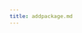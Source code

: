 ```yaml
---
title: addpackage.md
---
```

﻿<html>
  <head>
    <META http-equiv="Content-Type" content="text/html; charset=utf-8">
    <style>
					body
					{
					font-family:verdana,arial,helvetica;
					font-size:x-small;
					margin:20;
					}
					h1
					{
					font-family:verdana,arial,helvetica;
					font-size:medium;
					font-weight:bold;
					}
					th
					{
					font-family:verdana,arial,helvetica;
					font-size:x-small;
					font-weight:bold;
					text-align:left;
					background-color:#CCCCCC;
					}
					td
					{
					font-family:verdana,arial,helvetica;
					font-size:x-small;
					text-align:left;
					}
					.clsRef
					{
					font-family:verdana,arial,helvetica;
					font-size:small;
					color:#003399;
					font-weight:bold;
					text-align:left;
					}
					.clsSyntax
					{
					font-family:courier;
					font-size:x-small;
					text-align:left;
					background-color:#ffffff;
					}
					.clsSyntaxHeadings
					{
					font-family:verdana,arial,helvetica;
					font-size:x-small;
					font-weight:bold;
					text-align:left;
					color:#000066;
					background-color:#efeff7;
					border-bottom: #c8cdde 1px solid;
					}
					.clsSyntaxCells
					{
					font-family:verdana,arial,helvetica;
					font-size:x-small;
					text-align:left;
					background-color:#f7f7ff;
					border-bottom: #d5d5d3 1px solid;
					}
				</style>
    <title>AddPackage</title><script type="text/javascript" language="Javascript">
					
					function ToggleSpan(SpanId, ImgID)
					{
						var path = '../Resources/'
					//Toggle the span view on or off
					var Rollup = document.all.item(SpanId);
					var RollupImg = document.all.item(ImgID);
					var ToggleExpand = path + 'ToggleExpand.gif';
					var ToggleCollapse = path + 'ToggleCollapse.gif';
					Rollup.style.display = (Rollup.style.display=='none' ? 'block' : 'none');
					RollupImg.src = (Rollup.style.display=='none' ? ToggleExpand : ToggleCollapse);
					}

					function CopyTemplate(sControl)
					{
					//Copy the template values held in the appropriate textarea to clipboard
					if (window.clipboardData)
					{
					window.clipboardData.setData("Text", document.all.item(sControl).value);
					}
					return false;
					}
					
				</script></head>
  <body topmargin="0" leftmargin="0" marginheight="0" marginwidth="0" bgcolor="#ffffff" text="#000000">
    <table width="100%">
      <tr>
        <td valign="middle" width="95%">
          <h1>AddPackage Method of the AirBEAMSmart ActiveX Object</h1>
        </td>
        <td width="5%"><img valign="middle" id="imgSymbolLogo" alt="Symbol Inc" src="../Resources/Logo.gif"></td>
      </tr>
    </table>
    <hr size="1">
    <p>
					The 
					<b>AddPackage</b> Method of the AirBEAMSmart ActiveX Object instructs the AirBEAM Smart client to add the named package to the package list (can be added up to four times).</p>
    <p class="clsRef"><nobr><span class="ToggleView" onclick="ToggleSpan('SyntaxSpan', 'imgSyntaxToggle')"><img align="absmiddle" id="imgSyntaxToggle" alt="Syntax Toggle" onmouseover="this.style.cursor='hand'" src="../Resources/ToggleCollapse.gif&#xA;						">
					Syntax
				</span></nobr></p>
    <div id="SyntaxSpan" style="display:block">
      <blockquote>
        <table class="clsSyntax" cellspacing="1" cellpadding="3" width="95%">
          <tr>
            <th class="clsSyntaxHeadings">AddPackage (Method of the AirBEAMSmart ActiveX Object) Syntax
						</th>
          </tr>
          <tr>
            <td class="clsSyntaxCells">
              <p>var bRetVal = object.AddPackage([strPackageName]);</p>
            </td>
          </tr>
        </table>
      </blockquote><br></div>
    <p class="clsRef"><span class="ToggleView" onclick="ToggleSpan('ParametersWSpan', 'imgParametersWToggle')"><img align="absmiddle" id="imgParametersWToggle" alt="ParametersW Toggle" onmouseover="this.style.cursor='hand'" src="../Resources/ToggleCollapse.gif&#xA;					"></span>
			Parameters
		</p>
    <div id="ParametersWSpan" style="display:block">
      <blockquote>
				Items listed in this section indicate parameters, or attributes which can be set.
				<BR><BR><table class="clsSyntax" cellspacing="1" cellpadding="3" width="95%">
          <col width="20%">
          <col width="20%">
          <col width="38%">
          <col width="22%">
          <tr>
            <th class="clsSyntaxHeadings">Name</th>
            <th class="clsSyntaxHeadings">Possible Values</th>
            <th class="clsSyntaxHeadings">Description</th>
            <th class="clsSyntaxHeadings">
              <table cellspacing="0" cellpadding="0">
                <tr>
                  <td width="85%" class="clsSyntaxHeadings" style="border-bottom-style: none;">Default Value</td>
                </tr>
              </table>
            </th>
          </tr>
          <tr>
            <td valign="top" class="clsSyntaxCells"><b>strPackageName</b></td>
            <td valign="top" class="clsSyntaxCells">String</td>
            <td valign="top" class="clsSyntaxCells">The name of the AirBEAM Package to add.</td>
            <td valign="top" class="clsSyntaxCells">N/A</td>
          </tr>
        </table>
      </blockquote><br></div>
    <p class="clsRef"><span class="ToggleView" onclick="ToggleSpan('axReturnsSpan', 'aximgReturnsToggle')"><img align="absmiddle" id="aximgReturnsToggle" alt="axReturns Toggle" onmouseover="this.style.cursor='hand'" src="../Resources/ToggleCollapse.gif"></span>
			Return Values
		</p>
    <div id="axReturnsSpan" style="display:block">
      <blockquote>
        <table class="clsSyntax" cellspacing="1" cellpadding="3" width="95%">
          <col width="20%">
          <col width="80%">
          <tr>
            <th class="clsSyntaxHeadings">Name</th>
            <th class="clsSyntaxHeadings">Description</th>
          </tr>
          <tr>
            <td class="clsSyntaxCells" valign="top"><b>Success</b></td>
            <td class="clsSyntaxCells" style="text-align:left;">Returns true if the package was successfully added or false if it was not</td>
          </tr>
        </table>
      </blockquote><br></div>
    <p class="clsRef"><span class="ToggleView" onclick="ToggleSpan('ExamplesSpan', 'imgExamplesToggle')"><img align="absmiddle" id="imgExamplesToggle" alt="Examples Toggle" onmouseover="this.style.cursor='hand'" src="../Resources/ToggleCollapse.gif"></span>
			Examples
		</p>
    <div id="ExamplesSpan" style="display:block">
      <blockquote>
        <p>The following javascript is example code of how to set the AddPackage method:</p>
        <table class="clsSyntax" cellspacing="1" cellpadding="3" width="95%">
          <tr>
            <td>
              <pre class="clsSyntaxCells">
&lt;script&gt;
   var ab = new ActiveXObject("PocketBrowser.AirBEAMSmart");

   function doSync()
   {
      
      if(ab.AddPackage("myPackage"))
      {
         setTimeout('ab.Run();', 100);
      }
      else
	    {
         alert('Add Package Failed.  You can only have a maximum of 4 packages');
      }
   }
&lt;/script&gt;
</pre>
            </td>
          </tr>
        </table>
        <table cellspacing="1" cellpadding="3" width="95%">
          <col width="85%">
          <col width="15%">
          <tr align="right">
            <td></td>
            <td valign="bottom" style="border-bottom-style: none;font-weight:normal;font-size:xx-small;"><nobr><img id="imgCopyDefaults" alt="Copy example to clipboard" onmouseover="this.style.cursor='hand'" src="../Resources/CopyDefaults.gif" onclick="CopyTemplate('ID0ETB');">
									Copy example to clipboard
								</nobr></td>
          </tr>
        </table>
        <div id="Examples" style="display:none"><textarea id="ID0ETB">&lt;!-- 
The following javascript is example code of how to set the AddPackage method:
--&gt;

&lt;script&gt;
   var ab = new ActiveXObject("PocketBrowser.AirBEAMSmart");

   function doSync()
   {
      
      if(ab.AddPackage("myPackage"))
      {
         setTimeout('ab.Run();', 100);
      }
      else
	    {
         alert('Add Package Failed.  You can only have a maximum of 4 packages');
      }
   }
&lt;/script&gt;
</textarea></div>
      </blockquote>
    </div>
    <p class="clsRef"><span class="ToggleView" onclick="ToggleSpan('InfoSpan', 'imgInfoToggle')"><img align="absmiddle" id="imgInfoToggle" alt="Info Toggle" onmouseover="this.style.cursor='hand'" src="../Resources/ToggleCollapse.gif"></span>
			Additional Information
		</p>
    <div id="InfoSpan" style="display:block">
      <blockquote>
        <table>
          <tr>
            <th>Supported Platforms</th>
            <td>Windows CE, Windows Mobile</td>
          </tr>
          <tr>
            <th>Persistence</th>
            <td>Persists in the AirBEAMSmart Object.</td>
          </tr>
          <tr>
            <th>Minimum Requirements</th>
            <td>AirBEAM Client.</td>
          </tr>
        </table>
      </blockquote><br></div>
    <div id="DefaultParamsSpan" style="display:none">
      <pre><textarea id="DefaultParameters"></textarea></pre>
    </div>
    <p class="clsRef"><span class="ToggleView" onclick="ToggleSpan('AlsoSpan', 'imgAlsoToggle')"><img align="absmiddle" id="imgAlsoToggle" alt="Also Toggle" onmouseover="this.style.cursor='hand'" src="../Resources/ToggleCollapse.gif"></span>
			See Also
		</p>
    <div id="AlsoSpan" style="display:block">
      <BLOCKQUOTE><a href="UploadPackage.html&#xA;						">UploadPackage</a> <a href="TestMode.html&#xA;						">TestMode</a> <a href="AutoReboot.html&#xA;						">AutoReboot</a> <a href="RAMManagement.html&#xA;						">RAMManagement</a> <a href="AutoLoadMode.html&#xA;						">AutoLoadMode</a> <a href="DeletePackage.html&#xA;						">DeletePackage</a> <a href="Run.html&#xA;						">Run</a> </BLOCKQUOTE><br></div>
    <hr size="1">
    <div align="right">© 2016 Symbol Technologies, Inc. All rights reserved.</div>
  </body>
</html>
